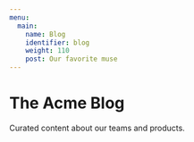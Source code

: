 ```yaml
---
menu:
  main:
    name: Blog
    identifier: blog
    weight: 110
    post: Our favorite muse
---
```


The Acme Blog
============

Curated content about our teams and products.

